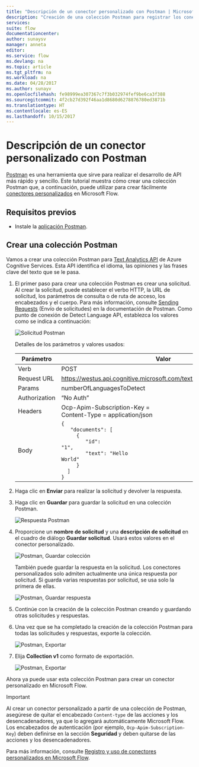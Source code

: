 ```yaml
---
title: "Descripción de un conector personalizado con Postman | Microsoft Docs"
description: "Creación de una colección Postman para registrar los conectores personalizados"
services: 
suite: flow
documentationcenter: 
author: sunaysv
manager: anneta
editor: 
ms.service: flow
ms.devlang: na
ms.topic: article
ms.tgt_pltfrm: na
ms.workload: na
ms.date: 04/28/2017
ms.author: sunayv
ms.openlocfilehash: fe98999ea307367c7f3b032974fef9be6ca3f388
ms.sourcegitcommit: 4f2cb27d392f46aa1d8680d6278876780ed3871b
ms.translationtype: HT
ms.contentlocale: es-ES
ms.lasthandoff: 10/15/2017
---
```

# <a name="describe-a-custom-connector-with-postman"></a>Descripción de un conector personalizado con Postman
[Postman](https://www.getpostman.com/) es una herramienta que sirve para realizar el desarrollo de API más rápido y sencillo. Este tutorial muestra cómo crear una colección Postman que, a continuación, puede utilizar para crear fácilmente [conectores personalizados](register-custom-api.md) en Microsoft Flow.

## <a name="prerequisites"></a>Requisitos previos
* Instale la [aplicación Postman](https://www.getpostman.com/apps).

## <a name="create-a-postman-collection"></a>Crear una colección Postman
Vamos a crear una colección Postman para [Text Analytics API](https://www.microsoft.com/cognitive-services/text-analytics-api) de Azure Cognitive Services. Esta API identifica el idioma, las opiniones y las frases clave del texto que se le pasa.

1. El primer paso para crear una colección Postman es crear una solicitud. Al crear la solicitud, puede establecer el verbo HTTP, la URL de solicitud, los parámetros de consulta o de ruta de acceso, los encabezados y el cuerpo. Para más información, consulte [Sending Requests](https://www.getpostman.com/docs/requests) (Envío de solicitudes) en la documentación de Postman. Como punto de conexión de Detect Language API, establezca los valores como se indica a continuación:
   
    ![Solicitud Postman](./media/postman-collection/request.png)
   
    Detalles de los parámetros y valores usados:
   
   | Parámetro | Valor |
   | --- | --- |
   | Verb |POST |
   | Request URL |https://westus.api.cognitive.microsoft.com/text/analytics/v2.0/languages |
   | Params |numberOfLanguagesToDetect |
   | Authorization |“No Auth” |
   | Headers |Ocp-Apim-Subscription-Key = <your subscription key> <br/>Content-Type = application/json |
   | Body |<code>{<br/>&nbsp;&nbsp;&nbsp;"documents": [<br/>&nbsp;&nbsp;&nbsp;&nbsp;&nbsp;{<br/>&nbsp;&nbsp;&nbsp;&nbsp;&nbsp;&nbsp;&nbsp;&nbsp;"id": "1",<br/>&nbsp;&nbsp;&nbsp;&nbsp;&nbsp;&nbsp;&nbsp;&nbsp;"text": "Hello World"<br/>&nbsp;&nbsp;&nbsp;&nbsp;&nbsp;}<br/>&nbsp;&nbsp;]<br/>}<code> |
2. Haga clic en **Enviar** para realizar la solicitud y devolver la respuesta.
3. Haga clic en **Guardar** para guardar la solicitud en una colección Postman.
   
    ![Respuesta Postman](./media/postman-collection/request-response-save.png)
4. Proporcione un **nombre de solicitud** y una **descripción de solicitud** en el cuadro de diálogo **Guardar solicitud**. Usará estos valores en el conector personalizado.
   
    ![Postman, Guardar colección](./media/postman-collection/save-request-note.png)
   
    También puede guardar la respuesta en la solicitud. Los conectores personalizados solo admiten actualmente una única respuesta por solicitud. Si guarda varias respuestas por solicitud, se usa solo la primera de ellas.
   
    ![Postman, Guardar respuesta](./media/postman-collection/save-response.png)
5. Continúe con la creación de la colección Postman creando y guardando otras solicitudes y respuestas.
6. Una vez que se ha completado la creación de la colección Postman para todas las solicitudes y respuestas, exporte la colección.
   
    ![Postman, Exportar](./media/postman-collection/export.png)
7. Elija **Collection v1** como formato de exportación.
   
    ![Postman, Exportar](./media/postman-collection/export2.png)

Ahora ya puede usar esta colección Postman para crear un conector personalizado en Microsoft Flow.

> [!IMPORTANT]
> Al crear un conector personalizado a partir de una colección de Postman, asegúrese de quitar el encabezado `Content-type` de las acciones y los desencadenadores, ya que lo agregará automáticamente Microsoft Flow. Los encabezados de autenticación (por ejemplo, `Ocp-Apim-Subscription-Key`) deben definirse en la sección **Seguridad** y deben quitarse de las acciones y los desencadenadores. 
> 
> 

Para más información, consulte [Registro y uso de conectores personalizados en Microsoft Flow](register-custom-api.md).

